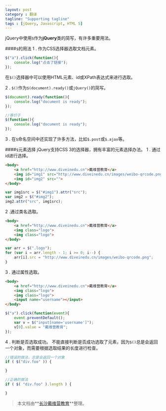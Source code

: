```yaml
---
layout: post
category : 翻译
tagline: "Supporting tagline"
tags : [jQuery, Javascript, HTML 5]
---
```

jQuery中使用`$`作为**jQuery**类的简写，有许多重要用法。

####`$`的用法
1 . 作为CSS选择器选取文档元素。

```js
$("a").click(function(){
	console.log("点击了链接");
});
```

在`$()`选择器中可以使用HTML元素、id或XPath表达式来进行选取。

2 . `$()`作为`$(document).ready()`或`jQuery()`的简写。

```js
$(document).ready(function(){
	console.log("document is ready");
});

//等价于
$(function(){
	console.log("document is ready");
});
```

3 . 在`$`命名空间中还实现了许多方法，比如`$.post`或`$.ajax`等。

####`$`元素选择
jQuery支持CSS 3的选择器，拥有丰富的元素选择办法。
1 . 通过id进行选择。

```html
<body>
    <a href="http://www.diveinedu.cn">戴维营教育</a>
    <img id="img1" src="http://www.diveinedu.cn/images/weibo-qrcode.png">
    <img id="img2" src="">
</body>
```

```js
var img1src = $("#img1").attr("src");
var img2 = $("#img2");
img2.attr("src", img1src);
```

2 .通过类名选取。

```html
<body>
    <a href="http://www.diveinedu.cn">戴维营教育</a>
    <img class="logo">
    <img class="logo">
</body>
```

```js
var arr = $(".logo");
for (var i = arr.length - 1; i >= 0; i--) {
    arr[i].src = "http://www.diveinedu.cn/images/weibo-qrcode.png";
}
```

3 . 通过属性选取。

```html
<body>
    <a href="http://www.diveinedu.cn">戴维营教育</a>
    <img class="logo">
    <img class="logo">
    <input name="username"></input>
</body>
```

```js
$("a").click(function(event){
    event.preventDefault();
    var v = $("input[name='username']");
    v[0].value = "戴维营教育";	
});
```

4 . 判断是否选取成功。
不能直接判断是否成功选取了元素，因为`$()`总是会返回一个对象，而需要根据选取结果的长度进行检查。

```js
//错误的做法，总是会返回一个对象
if ( $("div.foo" )) {

}

//正确的做法
if ( $( "div.foo" ).length ) {

}
```

> 本文档由**[长沙戴维营教育](http://www.diveinedu.cn)**整理。

